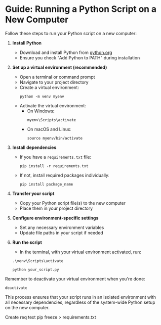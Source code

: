 # Guide: Running a Python Script on a New Computer

Follow these steps to run your Python script on a new computer:

1. **Install Python**
   - Download and install Python from [python.org](https://www.python.org/downloads/)
   - Ensure you check "Add Python to PATH" during installation

2. **Set up a virtual environment (recommended)**
   - Open a terminal or command prompt
   - Navigate to your project directory
   - Create a virtual environment:
     ```
     python -m venv myenv
     ```
   - Activate the virtual environment:
     - On Windows:
       ```
       myenv\Scripts\activate
       ```
     - On macOS and Linux:
       ```
       source myenv/bin/activate
       ```

3. **Install dependencies**
   - If you have a `requirements.txt` file:
     ```
     pip install -r requirements.txt
     ```
   - If not, install required packages individually:
     ```
     pip install package_name
     ```

4. **Transfer your script**
   - Copy your Python script file(s) to the new computer
   - Place them in your project directory

5. **Configure environment-specific settings**
   - Set any necessary environment variables
   - Update file paths in your script if needed

6. **Run the script**
   - In the terminal, with your virtual environment activated, run:
   ```
   .\venv\Scripts\activate
   ```
     ```
     python your_script.py
     ```

Remember to deactivate your virtual environment when you're done:
```
deactivate
```

This process ensures that your script runs in an isolated environment with all necessary dependencies, regardless of the system-wide Python setup on the new computer.

Create req text
pip freeze > requirements.txt
